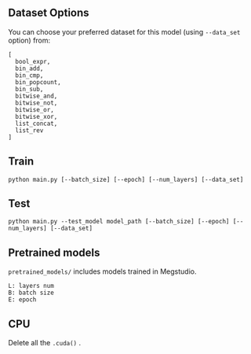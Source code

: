 ## Dataset Options

You can choose your preferred dataset for this model (using `--data_set` option) from:

```
[
  bool_expr,
  bin_add,
  bin_cmp,
  bin_popcount,
  bin_sub,
  bitwise_and,
  bitwise_not,
  bitwise_or,
  bitwise_xor,
  list_concat,
  list_rev
]
```

## Train

```
python main.py [--batch_size] [--epoch] [--num_layers] [--data_set]
```

## Test

```
python main.py --test_model model_path [--batch_size] [--epoch] [--num_layers] [--data_set]
```
## Pretrained models

`pretrained_models/`  includes models trained in Megstudio.

```
L: layers num
B: batch size
E: epoch
```

## CPU
Delete all the  `.cuda()` .

